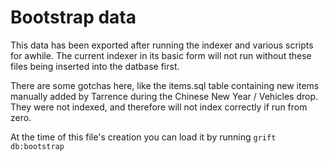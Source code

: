 # Bootstrap data

This data has been exported after running the indexer and various scripts for awhile. The current indexer in its basic form will not run without these files being inserted into the datbase first.

There are some gotchas here, like the items.sql table containing new items manually added by Tarrence during the Chinese New Year / Vehicles drop. They were not indexed, and therefore will not index correctly if run from zero.

At the time of this file's creation you can load it by running `grift db:bootstrap`
